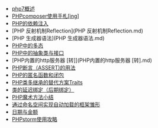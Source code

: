 * [php7概述](php7概述.md)
* [PHPcomposer使用手札[ing]](PHPcomposer使用手札[ing].md)
* [PHP的依赖注入](PHP的依赖注入.md)
* [PHP 反射机制Reflection](PHP 反射机制Reflection.md)
* [PHP 生成器语法](PHP 生成器语法.md)
* [PHP中的多态](PHP中的多态.md)
* [PHP中的抽象类与接口](PHP中的抽象类与接口.md)
* [PHP内置的http服务器 [转]](PHP内置的http服务器 [转].md)
* [PHP断言（ASSERT)的用法](PHP断言ASSERT.md)
* [PHP的匿名函数和闭包](PHP的匿名函数和闭包.md)
* [PHP类多继承的替代方案Traits](PHP类多继承的替代方案Traits.md)
* [类的延迟绑定（后期绑定）](类的延迟绑定（后期绑定）.md)
* [PHP魔术方法小结](PHP魔术方法小结.md)
* [通过命名空间实现自动加载的框架雏形](通过命名空间实现自动加载的框架雏形.md)
* [日期与金额](日期与金额.md)
* [PHPstorm使用攻略](PHPstorm使用攻略.md)
